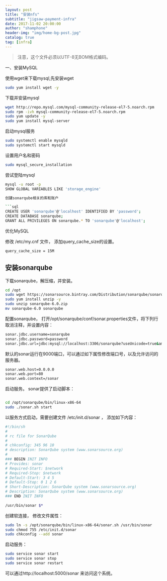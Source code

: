 ```yaml
---
layout: post 
title: "安装nfs"  
subtitle: "jigsaw-payment-infra"  
date: 2017-11-02 20:00:00  
author: "shamphone"  
header-img: "img/home-bg-post.jpg"  
catalog: true  
tag: [infra]  
---
```


> 注意，这个文件必须以UTF-8无BOM格式编码。 

一、安装MySQL

使用wget来下载mysql,先安装wget

```bash
sudo yum install wget -y
```

下载并安装mysql 

```bash
wget http://repo.mysql.com/mysql-community-release-el7-5.noarch.rpm
sudo rpm -ivh mysql-community-release-el7-5.noarch.rpm
sudo yum update -y
sudo yum install mysql-server
```

启动mysql服务

```bash
sudo systemctl enable mysqld
sudo systemctl start mysqld
```

设置用户名和密码

```bash
sudo mysql_secure_installation
```

尝试登陆mysql

```bash
mysql -u root -p
SHOW GLOBAL VARIABLES LIKE 'storage_engine'

创建sonarqube相关的库和账户

```sql
CREATE USER 'sonarqube'@'localhost' IDENTIFIED BY 'password';
CREATE DATABASE sonarqube;
GRANT ALL PRIVILEGES ON sonarqube.* TO 'sonarqube'@'localhost';
```

优化MySQL

修改 /etc/my.cnf 文件， 添加query_cache_size的设置。

```bash
query_cache_size = 15M
```

## 安装sonarqube

下载sonarqube，解压缩，并安装。

```bash
cd /opt 
sudo wget https://sonarsource.bintray.com/Distribution/sonarqube/sonarqube-6.0.zip
sudo yum install unzip -y
sudo unzip sonarqube-6.0.zip
mv sonarqube-6.0 sonarqube
```

配置sonarqube， 打开/opt/sonarqube/conf/sonar.properties文件，将下列行取消注释，并设置内容：

```bash
sonar.jdbc.username=sonarqube                                                                                                                     
sonar.jdbc.password=password
sonar.jdbc.url=jdbc:mysql://localhost:3306/sonarqube?useUnicode=true&amp;characterEncoding=utf8&amp;rewriteBatchedStatements=true&amp;useConfigs=maxPerformance 
```

默认的sonar运行在9000端口，可以通过如下属性修改端口号，以及允许访问的服务器。

```bash
sonar.web.host=0.0.0.0
sonar.web.port=80
sonar.web.context=/sonar
```

启动服务。 sonar提供了启动脚本：

```bash

cd /opt/sonarqube/bin/linux-x86-64
sudo ./sonar.sh start
```

以服务方式启动，需要创建文件 /etc/init.d/sonar ， 添加如下内容：
```bash
#!/bin/sh
#
# rc file for SonarQube
#
# chkconfig: 345 96 10
# description: SonarQube system (www.sonarsource.org)
#
### BEGIN INIT INFO
# Provides: sonar
# Required-Start: $network
# Required-Stop: $network
# Default-Start: 3 4 5
# Default-Stop: 0 1 2 6
# Short-Description: SonarQube system (www.sonarsource.org)
# Description: SonarQube system (www.sonarsource.org)
### END INIT INFO
 
/usr/bin/sonar $*
```

创建软连接， 修改文件属性：
```bash
sudo ln -s /opt/sonarqube/bin/linux-x86-64/sonar.sh /usr/bin/sonar
sudo chmod 755 /etc/init.d/sonar
sudo chkconfig --add sonar
```

启动服务：

```bash
sudo service sonar start
sudo service sonar stop
sudo service sonar restart
```

可以通过http://localhost:5000/sonar 来访问这个系统。 